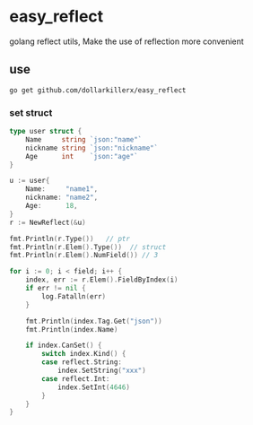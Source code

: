 # easy_reflect
golang reflect utils,  Make the use of reflection more convenient

## use 
`go get github.com/dollarkillerx/easy_reflect`

### set struct
```go 
type user struct {
	Name     string `json:"name"`
	nickname string `json:"nickname"`
	Age      int    `json:"age"`
}

u := user{
    Name:     "name1",
    nickname: "name2",
    Age:      18,
}
r := NewReflect(&u)

fmt.Println(r.Type())   // ptr 
fmt.Println(r.Elem().Type())  // struct
fmt.Println(r.Elem().NumField()) // 3

for i := 0; i < field; i++ {
    index, err := r.Elem().FieldByIndex(i)
    if err != nil {
        log.Fatalln(err)
    }

    fmt.Println(index.Tag.Get("json"))
    fmt.Println(index.Name)

    if index.CanSet() {
        switch index.Kind() {
        case reflect.String:
            index.SetString("xxx")
        case reflect.Int:
            index.SetInt(4646)
        }
    }
}
```